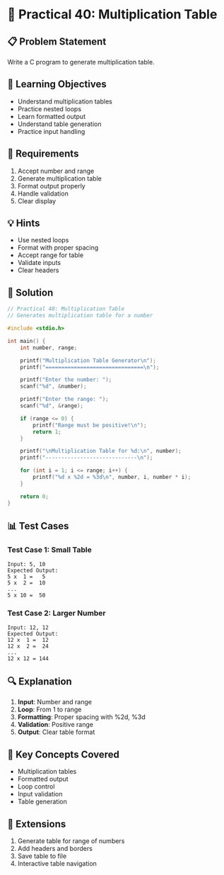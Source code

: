 # 🎯 Practical 40: Multiplication Table

## 📋 Problem Statement

Write a C program to generate multiplication table.

## 🎯 Learning Objectives

- Understand multiplication tables
- Practice nested loops
- Learn formatted output
- Understand table generation
- Practice input handling

## 📝 Requirements

1. Accept number and range
2. Generate multiplication table
3. Format output properly
4. Handle validation
5. Clear display

## 💡 Hints

- Use nested loops
- Format with proper spacing
- Accept range for table
- Validate inputs
- Clear headers

## 🔧 Solution

```c
// Practical 40: Multiplication Table
// Generates multiplication table for a number

#include <stdio.h>

int main() {
    int number, range;

    printf("Multiplication Table Generator\n");
    printf("===============================\n");

    printf("Enter the number: ");
    scanf("%d", &number);

    printf("Enter the range: ");
    scanf("%d", &range);

    if (range <= 0) {
        printf("Range must be positive!\n");
        return 1;
    }

    printf("\nMultiplication Table for %d:\n", number);
    printf("-----------------------------\n");

    for (int i = 1; i <= range; i++) {
        printf("%d x %2d = %3d\n", number, i, number * i);
    }

    return 0;
}
```

## 📊 Test Cases

### Test Case 1: Small Table
```
Input: 5, 10
Expected Output:
5 x  1 =   5
5 x  2 =  10
...
5 x 10 =  50
```

### Test Case 2: Larger Number
```
Input: 12, 12
Expected Output:
12 x  1 =  12
12 x  2 =  24
...
12 x 12 = 144
```

## 🔍 Explanation

1. **Input**: Number and range
2. **Loop**: From 1 to range
3. **Formatting**: Proper spacing with %2d, %3d
4. **Validation**: Positive range
5. **Output**: Clear table format

## 🎯 Key Concepts Covered

- Multiplication tables
- Formatted output
- Loop control
- Input validation
- Table generation

## 🚀 Extensions

1. Generate table for range of numbers
2. Add headers and borders
3. Save table to file
4. Interactive table navigation